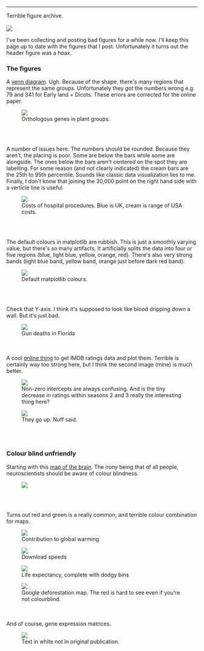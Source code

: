 
---
Terrible figure archive. <br/><br/><img src='/images/monaLisa.png'>



I've been collecting and posting bad figures for a while now. I'll keep this page up to date with the figures that I post. Unfortunately it turns out the header figure was a hoax.


### The figures

A [venn diagram](http://genomebiology.com/2014/15/3/R59/abstract). Ugh. Because of the shape, there's many regions that represent the same groups. Unfortunately they got the numbers wrong e.g. 79 and 341 for Early land + Dicots. These errors are corrected for the online paper.

<figure>
	<img src="/images/venn.png">
	<figcaption> Orthologous genes in plant groups. </figcaption>
</figure>

<br><br>

A number of issues here. The numbers should be rounded. Because they aren't, the placing is poor. Some are below the bars while some are alongside. The ones below the bars aren't centered on the spot they are labelling. For some reason (and not clearly indicated) the cream bars are the 25th to 95th percentile. Sounds like classic data visualization lies to me. Finally, I don't know that joining the 30,000 point on the right hand side with a verticle line is useful.

<figure>
	<img src="/images/healthCosts.png">
	<figcaption> Costs of hospital procedures. Blue is UK, cream is range of USA costs. </figcaption>
</figure>

<br><br>

The default colours in matplotlib are rubbish. This is just a smoothly varying value, but there's so many artifacts. It artificially splits the data into four or five regions (blue, light blue, yellow, orange, red). There's also very strong bands (light blue band, yellow band, orange just before dark red band).

<figure>
	<img src="/images/matlabColours.png">
	<figcaption> Default matplotlib colours. </figcaption>
</figure>


<br><br>

Check that Y-axis. I think it's supposed to look like blood dripping down a wall. But it's just bad.

<figure>
	<img src="/images/gunDeaths.jpg">
	<figcaption> Gun deaths in Florida </figcaption>
</figure>

<br><br>
A cool [online thing](http://graphtv.kevinformatics.com/?utm_source=twitter&utm_medium=social&utm_content=4714440) to get IMDB ratings data and plot them. Terrible is certainly way too strong here, but I think the second image (mine) is much better.

<figure>
	<img src="/images/battlestar1.jpg">
	<figcaption> Non-zero intercepts are always confusing. And is the tiny decrease in ratings within seasons 2 and 3 really the interesting thing here? </figcaption>
</figure>

<figure>
	<img src="/images/battlestar2.png">
	<figcaption> They go up. Nuff said. </figcaption>
</figure>

<br><br>

### Colour blind unfriendly

Starting with this [map of the brain](http://comments.wired.com/2014/04/scientists-map-developing-human-brain/). The irony being that of all people, neuroscientists should be aware of colour blindness.

<figure>
	<img src="/images/colorblindBrain.jpg">
	<figcaption>  </figcaption>
</figure>

<br><br>

Turns out red and green is a really common, and terrible colour combination for maps.

<figure>
	<img src="/images/contrGlobalWarming.jpg">
	<figcaption> Contribution to global warming  </figcaption>
</figure>

<figure>
	<img src="/images/downloadSpeed.png">
	<figcaption>  Download speeds </figcaption>
</figure>

<figure>
	<img src="/images/lifeExp.png">
	<figcaption> Life expectancy, complete with dodgy bins </figcaption>
</figure>

<figure>
	<img src="/images/forests.jpg">
	<figcaption> Google deforestation map. The red is hard to see even if you're not colourblind.  </figcaption>
</figure>

<br><br>
And of course, gene expression matrices.
<figure>
	<img src="/images/92890982.jpg">
	<figcaption> Text in white not in original publication.  </figcaption>
</figure>




<script>
  (function(i,s,o,g,r,a,m){i['GoogleAnalyticsObject']=r;i[r]=i[r]||function(){
  (i[r].q=i[r].q||[]).push(arguments)},i[r].l=1*new Date();a=s.createElement(o),
  m=s.getElementsByTagName(o)[0];a.async=1;a.src=g;m.parentNode.insertBefore(a,m)
  })(window,document,'script','//www.google-analytics.com/analytics.js','ga');

  ga('create', 'UA-52019087-1', 'timcdlucas.github.io');
  ga('send', 'pageview');

</script>
